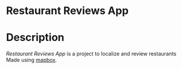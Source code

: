 # Restaurant Reviews App
# Description
*Restaurant Reviews App* is a project to localize and review restaurants
Made using [mapbox](https://github.com/mapbox).  

